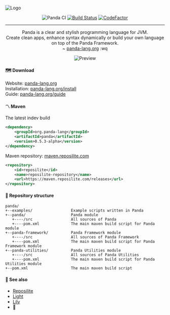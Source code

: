 ![Logo](https://user-images.githubusercontent.com/4235722/86413251-06fa5300-bcc1-11ea-8f95-0aa92d37595e.png)

<!--suppress ALL -->
<p align="center">
   <img src="https://github.com/panda-lang/panda/workflows/Panda%20CI/badge.svg" alt="Panda CI">
   <a href="https://travis-ci.com/panda-lang/panda"><img src="https://travis-ci.com/panda-lang/panda.svg?branch=master" alt="Build Status"></a>
   <a href="https://www.codefactor.io/repository/github/panda-lang/panda"><img src="https://www.codefactor.io/repository/github/panda-lang/panda/badge" alt="CodeFactor"></a>
   <hr>
   
   <p align="center">
     Panda is a clear and stylish programming language for JVM.<br>
     Create clean apps, enhance syntax dynamically or build your own language on top of the Panda Framework.<br>
     ~ <a href="https://panda-lang.org/">panda-lang.org</a> :wq
   </p>
   
   <p align="center">
     <img src="https://user-images.githubusercontent.com/4235722/86413250-05c92600-bcc1-11ea-95af-d5dac7f83c39.png" alt="Preview">
   </p>
</p>

#### 🗺️ Download
Website: [panda-lang.org](https://panda-lang.org/) <br>
Installation: [panda-lang.org/install](https://panda-lang.org/install) <br>
Guide: [panda-lang.org/guide](https://panda-lang.org/guide)

#### 〽️ Maven
The latest indev build

```xml
<dependency>
    <groupId>org.panda-lang</groupId>
    <artifactId>panda</artifactId>
    <version>0.5.3-alpha</version>
</dependency>
```

Maven repository: [maven.reposilite.com](https://maven.reposilite.com/#/releases)

```xml
<repository>
    <id>reposilite</id>
    <name>reposilite-repository</name>
    <url>https://maven.reposilite.com/releases</url>
</repository>
```

#### 📜 Repository structure
```
panda/
+--examples/                 Example scripts written in Panda
+--panda/                    Panda module
   +----/src                 All sources of Panda
   +----pom.xml              The main maven build script for Panda module
+--panda-framework/          Panda Framework module
   +----/src                 All sources of Panda Framework
   +----pom.xml              The main maven build script for Panda Framework module
+--panda-utilities/          Panda Utilities module
   +----/src                 All sources of Panda Utilities
   +----pom.xml              The main maven build script for Panda Utilities module
+--pom.xml                   The main maven build script
```

#### 💞 See also
- [Reposilite](https://github.com/panda-lang/reposilite)
- [Light](https://github.com/panda-lang/light)
- [Lily](https://github.com/panda-lang/lily)
- 🥞
